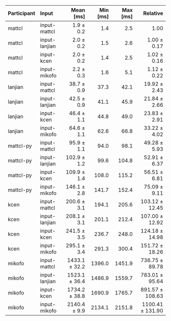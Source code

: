 | Participant | Input | Mean [ms] | Min [ms] | Max [ms] | Relative |
|:---|:---|---:|---:|---:|---:|
| mattcl | input-mattcl | 1.9 ± 0.2 | 1.4 | 2.5 | 1.00 |
| mattcl | input-lanjian | 2.0 ± 0.2 | 1.5 | 2.6 | 1.00 ± 0.17 |
| mattcl | input-kcen | 2.0 ± 0.2 | 1.4 | 2.5 | 1.02 ± 0.16 |
| mattcl | input-mikofo | 2.2 ± 0.3 | 1.6 | 5.1 | 1.12 ± 0.22 |
| lanjian | input-mattcl | 38.7 ± 0.9 | 37.3 | 42.1 | 19.92 ± 2.43 |
| lanjian | input-lanjian | 42.5 ± 0.9 | 41.1 | 45.9 | 21.84 ± 2.66 |
| lanjian | input-kcen | 46.4 ± 1.1 | 44.8 | 49.0 | 23.83 ± 2.91 |
| lanjian | input-mikofo | 64.6 ± 1.1 | 62.6 | 66.8 | 33.22 ± 4.02 |
| mattcl-py | input-mattcl | 95.9 ± 1.1 | 94.0 | 98.1 | 49.28 ± 5.93 |
| mattcl-py | input-lanjian | 102.9 ± 1.2 | 99.6 | 104.8 | 52.91 ± 6.37 |
| mattcl-py | input-kcen | 109.9 ± 1.4 | 108.0 | 115.2 | 56.51 ± 6.81 |
| mattcl-py | input-mikofo | 146.1 ± 2.8 | 141.7 | 152.4 | 75.09 ± 9.11 |
| kcen | input-mattcl | 200.6 ± 3.1 | 194.1 | 205.6 | 103.12 ± 12.45 |
| kcen | input-lanjian | 208.1 ± 3.1 | 201.1 | 212.4 | 107.00 ± 12.92 |
| kcen | input-kcen | 241.5 ± 3.5 | 236.7 | 248.0 | 124.18 ± 14.98 |
| kcen | input-mikofo | 295.1 ± 3.4 | 291.3 | 300.4 | 151.72 ± 18.26 |
| mikofo | input-mattcl | 1433.1 ± 32.2 | 1396.0 | 1451.9 | 736.75 ± 89.78 |
| mikofo | input-lanjian | 1523.1 ± 36.4 | 1486.9 | 1559.7 | 783.01 ± 95.64 |
| mikofo | input-kcen | 1734.2 ± 38.8 | 1690.9 | 1765.7 | 891.57 ± 108.63 |
| mikofo | input-mikofo | 2140.4 ± 9.9 | 2134.1 | 2151.8 | 1100.41 ± 131.90 |
